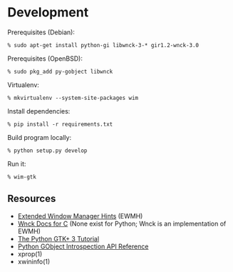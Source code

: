 Development
===========

Prerequisites (Debian):

    % sudo apt-get install python-gi libwnck-3-* gir1.2-wnck-3.0

Prerequisites (OpenBSD):

    % sudo pkg_add py-gobject libwnck

Virtualenv:

    % mkvirtualenv --system-site-packages wim

Install dependencies:

    % pip install -r requirements.txt

Build program locally:

    % python setup.py develop

Run it:

    % wim-gtk

Resources
---------

* [Extended Window Manager Hints][ewmh] (EWMH)
* [Wnck Docs for C][docs] (None exist for Python; Wnck is an implementation of
  EWMH)
* [The Python GTK+ 3 Tutorial][tutorial]
* [Python GObject Introspection API Reference][gi]
* xprop(1)
* xwininfo(1)

[ewmh]: http://standards.freedesktop.org/wm-spec/wm-spec-latest.html
[docs]: https://developer.gnome.org/libwnck/stable/core.html
[tutorial]: http://python-gtk-3-tutorial.readthedocs.org/en/latest/index.html
[gi]: http://lazka.github.io/pgi-docs/
